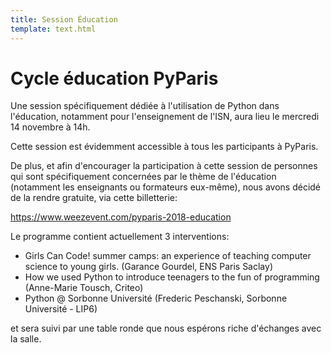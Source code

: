 ```yaml
---
title: Session Éducation
template: text.html
---
```


# Cycle éducation PyParis

Une session spécifiquement dédiée à l'utilisation de Python dans l'éducation, notamment pour l'enseignement de l'ISN, aura lieu le mercredi 14 novembre à 14h.

Cette session est évidemment accessible à tous les participants à PyParis.

De plus, et afin d'encourager la participation à cette session de personnes qui sont spécifiquement concernées par le thème de l'éducation (notamment les enseignants ou formateurs eux-même), nous avons décidé de la rendre gratuite, via cette billetterie:

https://www.weezevent.com/pyparis-2018-education

Le programme contient actuellement 3 interventions:

- Girls Can Code! summer camps: an experience of teaching computer science to young girls. (Garance Gourdel, ENS Paris Saclay)
- How we used Python to introduce teenagers to the fun of programming (Anne-Marie Tousch, Criteo)
- Python @ Sorbonne Université (Frederic Peschanski, Sorbonne Université - LIP6)

et sera suivi par une table ronde que nous espérons riche d'échanges avec la salle.